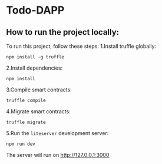 # Todo-DAPP

## How to run the project locally:
To run this project, follow these steps:
1.Install truffle globally:
```
npm install -g truffle
```
2.Install dependencies:
```
npm install
```
3.Compile smart contracts:
```
truffle compile
```
4.Migrate smart contracts:
```
truffle migrate
```
5.Run the ```liteserver``` development server:
```
npm run dev
```
The server will run on http://127.0.0.1:3000
